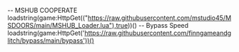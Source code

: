 -- MSHUB COOPERATE
loadstring(game:HttpGet(("https://raw.githubusercontent.com/mstudio45/MSDOORS/main/MSHUB_Loader.lua"),true))()
-- Bypass Speed
loadstring(game:HttpGet('https://raw.githubusercontent.com/finngameandglitch/bypass/main/bypass'))()
